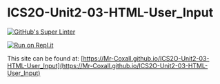 # ICS2O-Unit2-03-HTML-User_Input

[![GitHub's Super Linter](https://github.com/Mr-Coxall/ICS2O-Unit2-03-HTML-User_Input/workflows/GitHub's%20Super%20Linter/badge.svg)](https://github.com/Mr-Coxall/ICS2O-Unit2-03-HTML-User_Input/actions)


[![Run on Repl.it](https://repl.it/badge/github/Mr-Coxall/ICS2O-Unit2-03-HTML-User_Input)](https://repl.it/github/Mr-Coxall/ICS2O-Unit2-03-HTML-User_Input)

This site can be found at: [https://Mr-Coxall.github.io/ICS2O-Unit2-03-HTML-User_Input](https://Mr-Coxall.github.io/ICS2O-Unit2-03-HTML-User_Input)
